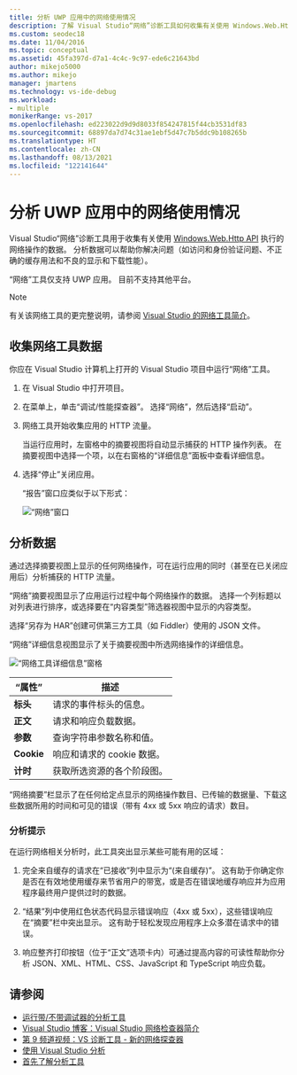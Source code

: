 ```yaml
---
title: 分析 UWP 应用中的网络使用情况
description: 了解 Visual Studio“网络”诊断工具如何收集有关使用 Windows.Web.Http API 执行的网络操作的数据。
ms.custom: seodec18
ms.date: 11/04/2016
ms.topic: conceptual
ms.assetid: 45fa397d-d7a1-4c4c-9c97-ede6c21643bd
author: mikejo5000
ms.author: mikejo
manager: jmartens
ms.technology: vs-ide-debug
ms.workload:
- multiple
monikerRange: vs-2017
ms.openlocfilehash: ed223022d9d9d8033f854247815f44cb3531df83
ms.sourcegitcommit: 68897da7d74c31ae1ebf5d47c7b5ddc9b108265b
ms.translationtype: HT
ms.contentlocale: zh-CN
ms.lasthandoff: 08/13/2021
ms.locfileid: "122141644"
---
```

# <a name="analyze-network-usage-in-uwp-apps"></a>分析 UWP 应用中的网络使用情况
Visual Studio“网络”诊断工具用于收集有关使用 [Windows.Web.Http API](/uwp/api/windows.web.http) 执行的网络操作的数据。 分析数据可以帮助你解决问题（如访问和身份验证问题、不正确的缓存用法和不良的显示和下载性能）。

 “网络”工具仅支持 UWP 应用。 目前不支持其他平台。

> [!NOTE]
> 有关该网络工具的更完整说明，请参阅 [Visual Studio 的网络工具简介](https://devblogs.microsoft.com/visualstudio/introducing-visual-studios-network-tool/)。

## <a name="collect-network-tool-data"></a>收集网络工具数据
 你应在 Visual Studio 计算机上打开的 Visual Studio 项目中运行“网络”工具。

1. 在 Visual Studio 中打开项目。

2. 在菜单上，单击“调试/性能探查器”。 选择“网络”，然后选择“启动”。

3. 网络工具开始收集应用的 HTTP 流量。

    当运行应用时，左窗格中的摘要视图将自动显示捕获的 HTTP 操作列表。 在摘要视图中选择一个项，以在右窗格的“详细信息”面板中查看详细信息。

4. 选择“停止”关闭应用。

   “报告”窗口应类似于以下形式：

   ![“网络”窗口](../profiling/media/network_fullwindow.png "NETWORK_FullWindow")

## <a name="analyze-data"></a>分析数据
 通过选择摘要视图上显示的任何网络操作，可在运行应用的同时（甚至在已关闭应用后）分析捕获的 HTTP 流量。

 “网络”摘要视图显示了应用运行过程中每个网络操作的数据。 选择一个列标题以对列表进行排序，或选择要在“内容类型”筛选器视图中显示的内容类型。

 选择“另存为 HAR”创建可供第三方工具（如 Fiddler）使用的 JSON 文件。

 “网络”详细信息视图显示了关于摘要视图中所选网络操作的详细信息。

 ![“网络工具详细信息”窗格](../profiling/media/network_detailsviewpane.png "NETWORK_DetailsViewPane")

|“属性”|描述|
|-|-|
|**标头**|请求的事件标头的信息。|
|**正文**|请求和响应负载数据。|
|**参数**|查询字符串参数名称和值。|
|**Cookie**|响应和请求的 cookie 数据。|
|**计时**|获取所选资源的各个阶段图。|

 “网络摘要”栏显示了在任何给定点显示的网络操作数目、已传输的数据量、下载这些数据所用的时间和可见的错误（带有 4xx 或 5xx 响应的请求）数目。

### <a name="analysis-tips"></a>分析提示
 在运行网络相关分析时，此工具突出显示某些可能有用的区域：

1. 完全来自缓存的请求在“已接收”列中显示为“(来自缓存)”。 这有助于你确定你是否在有效地使用缓存来节省用户的带宽，或是否在错误地缓存响应并为应用程序最终用户提供过时的数据。

2. “结果”列中使用红色状态代码显示错误响应（4xx 或 5xx），这些错误响应在“摘要”栏中突出显示。 这有助于轻松发现应用程序上众多潜在请求中的错误。

3. 响应整齐打印按钮（位于“正文”选项卡内）可通过提高内容的可读性帮助你分析 JSON、XML、HTML、CSS、JavaScript 和 TypeScript 响应负载。

## <a name="see-also"></a>请参阅

- [运行带/不带调试器的分析工具](../profiling/running-profiling-tools-with-or-without-the-debugger.md)
- [Visual Studio 博客：Visual Studio 网络检查器简介](https://devblogs.microsoft.com/visualstudio/)
- [第 9 频道视频：VS 诊断工具 - 新的网络探查器](https://channel9.msdn.com/Series/ConnectOn-Demand/206)
- [使用 Visual Studio 分析](../profiling/index.yml)
- [首先了解分析工具](../profiling/profiling-feature-tour.md)